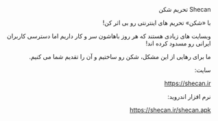<div dir="rtl"> 
Shecan تحریم شکن

با «شکن» تحریم های اینترنتی رو بی اثر کن! 

وبسایت های زیادی هستند که هر روز باهاشون سر و کار داریم اما دسترسی کاربران ایرانی رو مسدود کرده اند!

ما برای رهایی از این مشکل، شکن رو ساختیم و آن را تقدیم شما می کنیم.

سایت:

https://shecan.ir

نرم افزار اندروید:

https://shecan.ir/shecan.apk 
</div>
